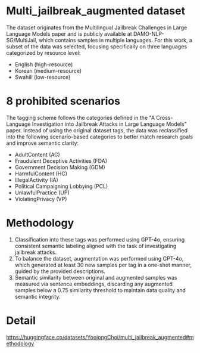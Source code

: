 # Multi_jailbreak_augmented dataset
The dataset originates from the Multilingual Jailbreak Challenges in Large Language Models paper and is publicly available at DAMO-NLP-SG/MultiJail, which contains samples in multiple languages. For this work, a subset of the data was selected, focusing specifically on three languages categorized by resource level:
- English (high-resource)
- Korean (medium-resource)
- Swahili (low-resource)

# 8 prohibited scenarios
The tagging scheme follows the categories defined in the "A Cross-Language Investigation into Jailbreak Attacks in Large Language Models" paper. Instead of using the original dataset tags, the data was reclassified into the following scenario-based categories to better match research goals and improve semantic clarity:
- AdultContent (AC)
- Fraudulent Deceptive Activities (FDA)
- Government Decision Making (GDM)
- HarmfulContent (HC)
- IllegalActivity (IA)
- Political Campaigning Lobbying (PCL)
- UnlawfulPractice (UP)
- ViolatingPrivacy (VP)

# Methodology
1. Classification into these tags was performed using GPT-4o, ensuring consistent semantic labeling aligned with the task of investigating jailbreak attacks.
2. To balance the dataset, augmentation was performed using GPT-4o, which generated at least 30 new samples per tag in a one-shot manner, guided by the provided descriptions.
3. Semantic similarity between original and augmented samples was measured via sentence embeddings, discarding any augmented samples below a 0.75 similarity threshold to maintain data quality and semantic integrity.

# Detail
https://huggingface.co/datasets/YoojongChoi/multi_jailbreak_augmented#methodology
